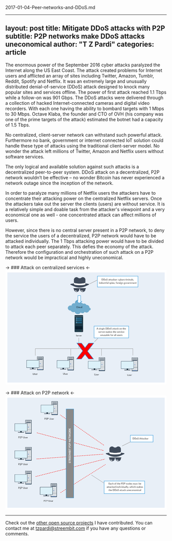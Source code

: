2017-01-04-Peer-networks-and-DDoS.md

---
layout: post
title: Mitigate DDoS attacks with P2P
subtitle: P2P networks make DDoS attacks uneconomical
author: "T Z Pardi"
categories: article
---

The enormous power of the September 2016 cyber attacks paralyzed the Internet along the US East Coast. The attack created problems for Internet users and afflicted an array of sites including Twitter, Amazon, Tumblr, Reddit, Spotify and Netflix. It was an extremely large and unusually distributed denial-of-service (DDoS) attack designed to knock many popular sites and services offline. The power of first attack reached 1.1 Tbps while a follow-on was 901 Gbps.  The DDoS attacks were delivered through a collection of hacked Internet-connected cameras and digital video recorders. With each one having the ability to bombard targets with 1 Mbps to 30 Mbps. Octave Klaba, the founder and CTO of OVH (his company was one of the prime targets of the attack) estimated the botnet had a capacity of 1.5 Tbps.

No centralized, client-server network can withstand such powerful attack. Furthermore no bank, government or internet connected IoT solution could handle these type of attacks using the traditional client-server model. No wonder the attack left millions of Twitter, Amazon and Netflix users without software services.

The only logical and available solution against such attacks is a decentralized peer-to-peer system. DDoS attack on a decentralized, P2P network wouldn’t be effective – no wonder Bitcoin has never experienced a network outage since the inception of the network.

In order to paralyze many millions of Netflix users the attackers have to concentrate their attacking power on the centralized Netflix servers. Once the attackers take out the server the clients (users) are without service. It is a relatively simple and doable task from the attacker's viewpoint and a very economical one as well - one concentrated attack can affect millions of users.

However, since there is no central server present in a P2P network, to deny the service the users of a decentralized, P2P network would have to be attacked individually. The 1 Tbps attacking power would have to be divided to attack each peer separately. This defies the economy of the attack. Therefore the configuration and orchestration of such attack on a P2P network would be impractical and highly uneconomical.

-> ### Attack on centralized services <-
![Attack on centralized services](../img/attack1.png)

-> ### Attack on P2P network <-
![Attack on P2P network](../img/attack2.png)

-------

Check out the [other open source projects](https://github.com/zsoltpardi) I have contributed. You can contact me at tzpardi@streembit.com if you have any questions or comments.

